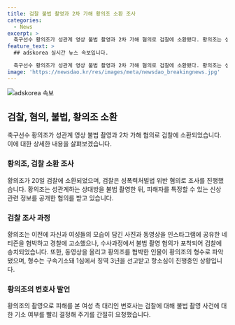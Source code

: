 ```yaml
---
title: 검찰 불법 촬영과 2차 가해 황의조 소환 조사
categories:
  - News
excerpt: >
  축구선수 황의조가 성관계 영상 불법 촬영과 2차 가해 혐의로 검찰에 소환됐다. 황의조는 성폭력처벌법 위반 혐의 피의자 신분으로 조사를 받았으며, 피해자를 특정할 수 있는 신상 정보를 공개한 혐의도 받고 있다. 또한, 자신과 여성들의 모습이 담긴 사진과 동영상을 공유한 네티즌을 협박한 혐의로 경찰에 고소했다. 황의조의 촬영으로 피해를 본 여성 측 대리인은 검찰의 빠른 결정을 간절히 요구하고 있으며, 황의조를 협박한 인물은 황의조의 형수로 확인돼 형을 선고받고 있는 상황이다. #검찰 #혐의 #불법 #황의조 #소환
feature_text: >
  ## adskorea 실시간 뉴스 속보입니다.

  축구선수 황의조가 성관계 영상 불법 촬영과 2차 가해 혐의로 검찰에 소환됐다. 황의조는 성폭력처벌법 위반 혐의 피의자 신분으로 조사를 받았으며, 피해자를 특정할 수 있는 신상 정보를 공개한 혐의도 받고 있다. 또한, 자신과 여성들의 모습이 담긴 사진과 동영상을 공유한 네티즌을 협박한 혐의로 경찰에 고소했다. 황의조의 촬영으로 피해를 본 여성 측 대리인은 검찰의 빠른 결정을 간절히 요구하고 있으며, 황의조를 협박한 인물은 황의조의 형수로 확인돼 형을 선고받고 있는 상황이다. #검찰 #혐의 #불법 #황의조 #소환
image: 'https://newsdao.kr/res/images/meta/newsdao_breakingnews.jpg'
---
```


<p><img src="https://newsdao.kr/res/images/meta/newsdao_breakingnews.jpg" alt="adskorea 속보" /></p>

<h2 data-ke-size="size26">검찰, 혐의, 불법, 황의조 소환</h2>

<p data-ke-size="size16">축구선수 황의조가 성관계 영상 불법 촬영과 2차 가해 혐의로 검찰에 소환되었습니다. 이에 대한 상세한 내용을 살펴보겠습니다.</p>

<h3>황의조, 검찰 소환 조사</h3>

<p data-ke-size="size16">황의조가 20일 검찰에 소환되었으며, 검찰은 성폭력처벌법 위반 혐의로 조사를 진행했습니다. 황의조는 성관계하는 상대방을 불법 촬영한 뒤, 피해자를 특정할 수 있는 신상 관련 정보를 공개한 혐의를 받고 있습니다.</p>

<h3>검찰 조사 과정</h3>

<p data-ke-size="size16">황의조는 이전에 자신과 여성들의 모습이 담긴 사진과 동영상을 인스타그램에 공유한 네티즌을 협박하고 경찰에 고소했으나, 수사과정에서 불법 촬영 혐의가 포착되어 검찰에 송치되었습니다. 또한, 동영상을 올리고 황의조를 협박한 인물이 황의조의 형수로 파악됐으며, 형수는 구속기소돼 1심에서 징역 3년을 선고받고 항소심이 진행중인 상황입니다.</p>

<h3>황의조의 변호사 발언</h3>

<p data-ke-size="size16">황의조의 촬영으로 피해를 본 여성 측 대리인 변호사는 검찰에 대해 불법 촬영 사건에 대한 기소 여부를 빨리 결정해 주기를 간절히 요청했습니다.</p>


